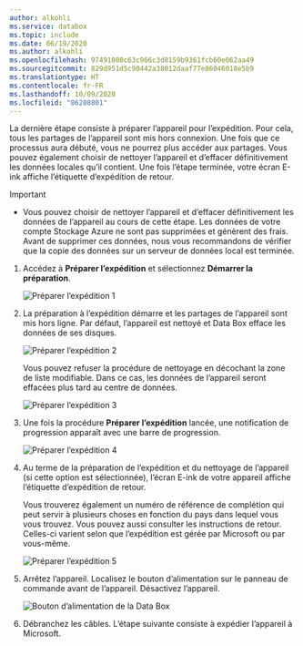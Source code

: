 ```yaml
---
author: alkohli
ms.service: databox
ms.topic: include
ms.date: 06/19/2020
ms.author: alkohli
ms.openlocfilehash: 97491000c63c966c3d8159b9361fcb60e062aa49
ms.sourcegitcommit: 829d951d5c90442a38012daaf77e86046018e5b9
ms.translationtype: HT
ms.contentlocale: fr-FR
ms.lasthandoff: 10/09/2020
ms.locfileid: "86208801"
---
```

La dernière étape consiste à préparer l’appareil pour l’expédition. Pour cela, tous les partages de l’appareil sont mis hors connexion. Une fois que ce processus aura débuté, vous ne pourrez plus accéder aux partages. Vous pouvez également choisir de nettoyer l’appareil et d’effacer définitivement les données locales qu’il contient. Une fois l’étape terminée, votre écran E-ink affiche l’étiquette d’expédition de retour.

> [!IMPORTANT]
> - Vous pouvez choisir de nettoyer l’appareil et d’effacer définitivement les données de l’appareil au cours de cette étape. Les données de votre compte Stockage Azure ne sont pas supprimées et génèrent des frais. Avant de supprimer ces données, nous vous recommandons de vérifier que la copie des données sur un serveur de données local est terminée.

1. Accédez à **Préparer l’expédition** et sélectionnez **Démarrer la préparation**. 
   
    ![Préparer l’expédition 1](media/data-box-export-prepare-to-ship/prepare-to-ship1.png)

 
2. La préparation à l’expédition démarre et les partages de l’appareil sont mis hors ligne. Par défaut, l’appareil est nettoyé et Data Box efface les données de ses disques. 


    ![Préparer l’expédition 2](media/data-box-export-prepare-to-ship/prepare-to-ship2.png)

    Vous pouvez refuser la procédure de nettoyage en décochant la zone de liste modifiable. Dans ce cas, les données de l’appareil seront effacées plus tard au centre de données.

    ![Préparer l’expédition 3](media/data-box-export-prepare-to-ship/prepare-to-ship3.png)


3. Une fois la procédure **Préparer l’expédition** lancée, une notification de progression apparaît avec une barre de progression.

    ![Préparer l’expédition 4](media/data-box-export-prepare-to-ship/prepare-to-ship4.png)

4. Au terme de la préparation de l’expédition et du nettoyage de l’appareil (si cette option est sélectionnée), l’écran E-ink de votre appareil affiche l’étiquette d’expédition de retour. 

    Vous trouverez également un numéro de référence de complétion qui peut servir à plusieurs choses en fonction du pays dans lequel vous vous trouvez. Vous pouvez aussi consulter les instructions de retour. Celles-ci varient selon que l’expédition est gérée par Microsoft ou par vous-même. 
        
    ![Préparer l’expédition 5](media/data-box-export-prepare-to-ship/prepare-to-ship5.png)


5. Arrêtez l’appareil. Localisez le bouton d’alimentation sur le panneau de commande avant de l’appareil. Désactivez l’appareil.

    ![Bouton d’alimentation de la Data Box](media/data-box-export-prepare-to-ship/data-box-powered-door-open.png)

6. Débranchez les câbles. L’étape suivante consiste à expédier l’appareil à Microsoft.
